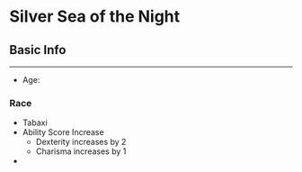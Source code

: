 Silver Sea of the Night
========================

## Basic Info
--------
 - Age: 
### Race
 - Tabaxi
 -  Ability Score Increase
     -  Dexterity increases by 2
     -  Charisma increases by 1
 -  